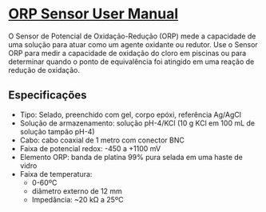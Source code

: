 # [ORP Sensor User Manual](https://www.vernier.com/files/manuals/orp-bta/orp-bta.pdf)

O Sensor de Potencial de Oxidação-Redução (ORP) mede a capacidade de uma solução para atuar como um agente oxidante ou redutor. Use o Sensor ORP para medir a capacidade de oxidação do cloro em piscinas ou para determinar quando o ponto de equivalência foi atingido em uma reação de redução de oxidação.

## Especificações
- Tipo: Selado, preenchido com gel, corpo epóxi, referência Ag/AgCl
- Solução de armazenamento: solução pH-4/KCl (10 g KCl em 100 mL de solução tampão pH-4)
- Cabo: cabo coaxial de 1 metro com conector BNC
- Faixa de potencial redox: -450 a +1100 mV
- Elemento ORP: banda de platina 99% pura selada em uma haste de vidro
- Faixa de temperatura:
  - 0-60ºC
  - diâmetro externo de 12 mm
  - Impedância: ~20 kΩ a 25ºC
